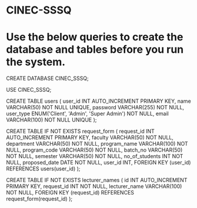 # CINEC-SSSQ
<h1>Use the below queries to create the database and tables before you run the system.</h1>
CREATE DATABASE CINEC_SSSQ;

USE CINEC_SSSQ;

CREATE TABLE users (
    user_id INT AUTO_INCREMENT PRIMARY KEY,
	name VARCHAR(50) NOT NULL UNIQUE,
    password VARCHAR(255) NOT NULL,
    user_type ENUM('Client', 'Admin', 'Super Admin') NOT NULL,
    email VARCHAR(100) NOT NULL UNIQUE
);

CREATE TABLE IF NOT EXISTS request_form (
    request_id INT AUTO_INCREMENT PRIMARY KEY,
    faculty VARCHAR(50) NOT NULL,
    department VARCHAR(50) NOT NULL,
    program_name VARCHAR(100) NOT NULL,
    program_code VARCHAR(50) NOT NULL,
    batch_no VARCHAR(50) NOT NULL,
    semester VARCHAR(50) NOT NULL,
    no_of_students INT NOT NULL,
    proposed_date DATE NOT NULL,
    user_id INT,
    FOREIGN KEY (user_id) REFERENCES users(user_id)
);

CREATE TABLE IF NOT EXISTS lecturer_names (
    id INT AUTO_INCREMENT PRIMARY KEY,
    request_id INT NOT NULL,
    lecturer_name VARCHAR(100) NOT NULL,
    FOREIGN KEY (request_id) REFERENCES request_form(request_id)
);
